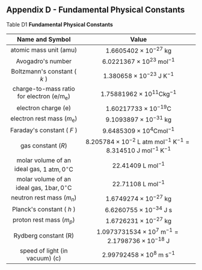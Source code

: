 ## Appendix D - Fundamental Physical Constants

Table D1 **Fundamental Physical Constants**

| Name and Symbol | Value |
| :--: | :--: |
| atomic mass unit (amu) | $1.6605402 \times 10^{-27} \mathrm{~kg}$ |
| Avogadro's number | $6.0221367 \times 10^{23} \mathrm{~mol}^{-1}$ |
| Boltzmann's constant ( $k$ ) | $1.380658 \times 10^{-23} \mathrm{~J} \mathrm{~K}^{-1}$ |
| charge-to-mass ratio for electron $\left(\mathrm{e} / \mathrm{m}_{\mathrm{e}}\right)$ | $1.75881962 \times 10^{11} \mathrm{C} \mathrm{kg}^{-1}$ |
| electron charge (e) | $1.60217733 \times 10^{-19} \mathrm{C}$ |
| electron rest mass $\left(m_{\mathrm{e}}\right)$ | $9.1093897 \times 10^{-31} \mathrm{~kg}$ |
| Faraday's constant ( $F$ ) | $9.6485309 \times 10^{4} \mathrm{C} \mathrm{mol}^{-1}$ |
| gas constant $(R)$ | $8.205784 \times 10^{-2} \mathrm{~L} \mathrm{~atm} \mathrm{~mol}^{-1} \mathrm{~K}^{-1}=8.314510 \mathrm{~J} \mathrm{~mol}^{-1} \mathrm{~K}^{-1}$ |
| molar volume of an ideal gas, $1 \mathrm{~atm}, 0^{\circ} \mathrm{C}$ | $22.41409 \mathrm{~L} \mathrm{~mol}^{-1}$ |
| molar volume of an ideal gas, $1 \mathrm{bar}, 0^{\circ} \mathrm{C}$ | $22.71108 \mathrm{~L} \mathrm{~mol}^{-1}$ |
| neutron rest mass $\left(m_{n}\right)$ | $1.6749274 \times 10^{-27} \mathrm{~kg}$ |
| Planck's constant ( $h$ ) | $6.6260755 \times 10^{-34} \mathrm{~J} \mathrm{~s}$ |
| proton rest mass $\left(m_{p}\right)$ | $1.6726231 \times 10^{-27} \mathrm{~kg}$ |
| Rydberg constant (R) | $1.0973731534 \times 10^{7} \mathrm{~m}^{-1}=2.1798736 \times 10^{-18} \mathrm{~J}$ |
| speed of light (in vacuum) (c) | $2.99792458 \times 10^{8} \mathrm{~m} \mathrm{~s}^{-1}$ |

